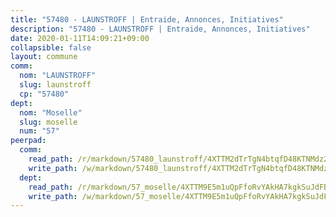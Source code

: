 ```yaml
---
title: "57480 - LAUNSTROFF | Entraide, Annonces, Initiatives"
description: "57480 - LAUNSTROFF | Entraide, Annonces, Initiatives"
date: 2020-01-11T14:09:21+09:00
collapsible: false
layout: commune
comm:
  nom: "LAUNSTROFF"
  slug: launstroff
  cp: "57480"
dept:
  nom: "Moselle"
  slug: moselle
  num: "57"
peerpad:
  comm:
    read_path: /r/markdown/57480_launstroff/4XTTM2dTrTgN4btqfD48KTNMdz2T5uFdYRJQPzSMMvvqesVdm
    write_path: /w/markdown/57480_launstroff/4XTTM2dTrTgN4btqfD48KTNMdz2T5uFdYRJQPzSMMvvqesVdm-K3TgUuVcexPh85cY5WRr24pwe7X5dDJm1fsxTZXZwkgcEs57zKpTvWLCvN5QVcT1nTH3aL1t59PMKkCzjsduwRQW38EbqMPKa5VLeFdwzjkZb62JhLd5a4NK4cUJSVEPnbzZUsB1
  dept:
    read_path: /r/markdown/57_moselle/4XTTM9E5m1uQpFfoRvYAkHA7kgkSuJdFBSCmoLnZ6YvxmqAKj
    write_path: /w/markdown/57_moselle/4XTTM9E5m1uQpFfoRvYAkHA7kgkSuJdFBSCmoLnZ6YvxmqAKj-K3TgTxpsRhjGfb3pJqDaX4rYTLkyLoK3BLA4awBfhTSCoyNhResrhhmfsEF8aKnccedt5XoBzWeRYfKxQxNKv71ETcpGharLRE7rdgTKY3uSaW3Du2dz8v23YEY268mfYmweTFnR
---
```


